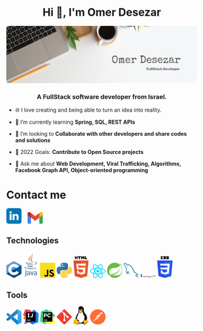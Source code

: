 <h1 align="center">Hi 🤙, I'm Omer Desezar</h1>
<p align="center">
  <a href="#"><img src="./images/banner.png" style="border-radius: 5px;" width="1000px"></a>
</p>
<h3 align="center";">A FullStack software developer from Israel.</h3>

- 🌐 I love creating and being able to turn an idea into reality.

- 🌱 I’m currently learning **Spring, SQL, REST APIs**

- 👯 I’m looking to **Collaborate with other developers and share codes and solutions**

- 🥅 2022 Goals: **Contribute to Open Source projects**

- 💬 Ask me about **Web Development, Viral Trafficking, Algorithms, Facebook Graph API, Object-oriented programming**

# Contact me

<div>
  <a href="https://www.linkedin.com/in/omer-desezar-0864591b0/" target="_blank" rel="noopener noreferrer"><img src ="./images/linkedin-logo.svg" alt="LinkedIn logo" width="8%" title='LinkedIn'/></a>
  &nbsp&nbsp
 <a href="mailto:dashhawk96@gmail.com" target="_blank"><img src ="./images/gmail.svg" alt="dashhawk96@gmail.com" width="8%" title='dashhawk96@gmail.com'/></a>
</div>

## Technologies
<div>
  <a href="https://www.cprogramming.com/" target="_blank"><img src ="./images/c.png" alt="C logo" width="8%" title='C'/></a>
  <a href="https://www.oracle.com/java/" target="_blank"><img src ="./images/java.svg" alt="Java logo" width="8%" title='Java'/></a>
  <a href="https://www.javascript.com/" target="_blank"><img src ="./images/javascript.svg" alt="JS logo" width="8%" title='JavaScript'/></a>
  <a href="https://www.python.org/" target="_blank"><img src ="./images/python.svg" alt="Python logo" width="8%" title='Python'/></a>
  <a href="https://www.w3.org/html/" target="_blank"><img src ="./images/html-5.svg" alt="HTML5 logo" width="8%" title='Html'/></a>
  <a href="https://reactjs.org/" target="_blank"><img src ="./images/react.svg" alt="React logo" width="8%" title='React'/></a>
  <a href="https://spring.io/" target="_blank"><img src ="./images/spring.svg" alt="HTML5 logo" width="8%" title='Spring'/></a>
  <a href="https://www.mysql.com/" target="_blank"><img src ="./images/mysql.svg" alt="MySQL logo" width="8%" title='MySQL'/></a>
  <a href="https://www.mongodb.com/" target="_blank"><img src ="./images/mongodb.svg" alt="MongoDB logo" width="8%" title='MongoDB'/></a>
  <a href="https://en.wikipedia.org/wiki/CSS" target="_blank"><img src ="./images/css-3.svg" alt="CSS logo" width="8%" title='CSS'/></a>
</div>
                                                                  
                                                                 
## Tools
<div>
  <a href="https://code.visualstudio.com/" target="_blank"><img src ="./images/vs.svg" alt="VS Code logo" width="8%" title='Visual Studio'/></a>
  <a href="https://www.jetbrains.com/idea/" target="_blank"><img src ="./images/IntelliJ.svg" alt="IntelliJ logo" width="8%" title='IntelliJ'/></a>
  <a href="https://www.jetbrains.com/pycharm/" target="_blank"><img src ="./images/Pycharm.svg" alt="Pycharm logo" width="8%" title='Pycharm'/></a>
  <a href="https://git-scm.com/" target="_blank"><img src ="./images/git.svg" alt="Git logo" width="8%" title='Git'/></a>
  <a href="https://www.linux.org/" target="_blank"><img src ="./images/linux.svg" alt="Linux logo" width="8%" title='Linux'/></a>
  <a href="https://www.postman.com/" target="_blank"><img src ="./images/postman.svg" alt="Linux logo" width="8%" title='Postman'/></a>
</div>
